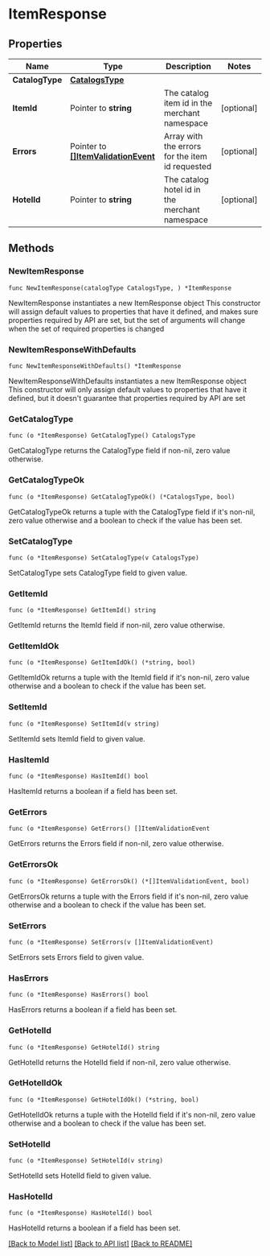 # ItemResponse

## Properties

Name | Type | Description | Notes
------------ | ------------- | ------------- | -------------
**CatalogType** | [**CatalogsType**](CatalogsType.md) |  | 
**ItemId** | Pointer to **string** | The catalog item id in the merchant namespace | [optional] 
**Errors** | Pointer to [**[]ItemValidationEvent**](ItemValidationEvent.md) | Array with the errors for the item id requested | [optional] 
**HotelId** | Pointer to **string** | The catalog hotel id in the merchant namespace | [optional] 

## Methods

### NewItemResponse

`func NewItemResponse(catalogType CatalogsType, ) *ItemResponse`

NewItemResponse instantiates a new ItemResponse object
This constructor will assign default values to properties that have it defined,
and makes sure properties required by API are set, but the set of arguments
will change when the set of required properties is changed

### NewItemResponseWithDefaults

`func NewItemResponseWithDefaults() *ItemResponse`

NewItemResponseWithDefaults instantiates a new ItemResponse object
This constructor will only assign default values to properties that have it defined,
but it doesn't guarantee that properties required by API are set

### GetCatalogType

`func (o *ItemResponse) GetCatalogType() CatalogsType`

GetCatalogType returns the CatalogType field if non-nil, zero value otherwise.

### GetCatalogTypeOk

`func (o *ItemResponse) GetCatalogTypeOk() (*CatalogsType, bool)`

GetCatalogTypeOk returns a tuple with the CatalogType field if it's non-nil, zero value otherwise
and a boolean to check if the value has been set.

### SetCatalogType

`func (o *ItemResponse) SetCatalogType(v CatalogsType)`

SetCatalogType sets CatalogType field to given value.


### GetItemId

`func (o *ItemResponse) GetItemId() string`

GetItemId returns the ItemId field if non-nil, zero value otherwise.

### GetItemIdOk

`func (o *ItemResponse) GetItemIdOk() (*string, bool)`

GetItemIdOk returns a tuple with the ItemId field if it's non-nil, zero value otherwise
and a boolean to check if the value has been set.

### SetItemId

`func (o *ItemResponse) SetItemId(v string)`

SetItemId sets ItemId field to given value.

### HasItemId

`func (o *ItemResponse) HasItemId() bool`

HasItemId returns a boolean if a field has been set.

### GetErrors

`func (o *ItemResponse) GetErrors() []ItemValidationEvent`

GetErrors returns the Errors field if non-nil, zero value otherwise.

### GetErrorsOk

`func (o *ItemResponse) GetErrorsOk() (*[]ItemValidationEvent, bool)`

GetErrorsOk returns a tuple with the Errors field if it's non-nil, zero value otherwise
and a boolean to check if the value has been set.

### SetErrors

`func (o *ItemResponse) SetErrors(v []ItemValidationEvent)`

SetErrors sets Errors field to given value.

### HasErrors

`func (o *ItemResponse) HasErrors() bool`

HasErrors returns a boolean if a field has been set.

### GetHotelId

`func (o *ItemResponse) GetHotelId() string`

GetHotelId returns the HotelId field if non-nil, zero value otherwise.

### GetHotelIdOk

`func (o *ItemResponse) GetHotelIdOk() (*string, bool)`

GetHotelIdOk returns a tuple with the HotelId field if it's non-nil, zero value otherwise
and a boolean to check if the value has been set.

### SetHotelId

`func (o *ItemResponse) SetHotelId(v string)`

SetHotelId sets HotelId field to given value.

### HasHotelId

`func (o *ItemResponse) HasHotelId() bool`

HasHotelId returns a boolean if a field has been set.


[[Back to Model list]](../README.md#documentation-for-models) [[Back to API list]](../README.md#documentation-for-api-endpoints) [[Back to README]](../README.md)


